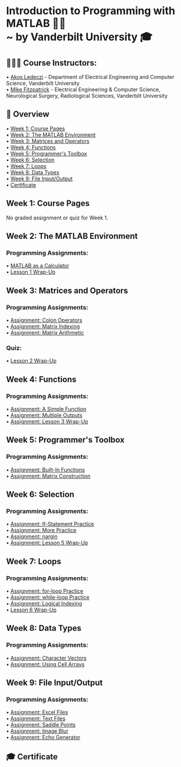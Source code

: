# Introduction to Programming with MATLAB 👩‍💻<br/> ~ by Vanderbilt University 🎓
## 👨🏻‍🏫 Course Instructors:<br/>
• <a href="https://www.coursera.org/instructor/akosledeczi">Akos Ledeczi</a> - Department of Electrical Engineering and Computer Science, Vanderbilt University<br/>
• <a href="https://www.coursera.org/instructor/mikefitzpatrick">Mike Fitzpatrick</a> - Electrical Engineering & Computer Science, Neurological Surgery, Radiological Sciences, Vanderbilt University<br/>

## 📖 Overview
• <a href="https://github.com/utkarsh-kumar4/Introduction-to-Programming-with-MATLAB/tree/main/Module%201">Week 1: Course Pages</a><br/>
• <a href="https://github.com/utkarsh-kumar4/Introduction-to-Programming-with-MATLAB/tree/main/Module%202">Week 2: The MATLAB Environment</a><br/>
• <a href="">Week 3: Matrices and Operators</a><br/>
• <a href="">Week 4: Functions</a><br/>
• <a href="">Week 5: Programmer's Toolbox</a><br/>
• <a href="">Week 6: Selection</a><br/>
• <a href="">Week 7: Loops</a><br/>
• <a href="">Week 8: Data Types</a><br/>
• <a href="">Week 9: File Input/Output</a><br/>
• <a href="">Certificate</a><br/>

## Week 1: Course Pages
No graded assignment or quiz for Week 1.

## Week 2: The MATLAB Environment
<h3>Programming Assignments:</h3>
• <a href="https://github.com/utkarsh-kumar4/Introduction-to-Programming-with-MATLAB/blob/main/Module%202/matlab_as_a_calculator.m">MATLAB as a Calculator</a><br/>
• <a href="https://github.com/utkarsh-kumar4/Introduction-to-Programming-with-MATLAB/blob/main/Module%202/lesson1_wrapup.m">Lesson 1 Wrap-Up</a><br/>

## Week 3: Matrices and Operators
<h3>Programming Assignments:</h3>
• <a href="https://github.com/utkarsh-kumar4/Introduction-to-Programming-with-MATLAB/blob/main/Module%203/colon_operators.m">Assignment: Colon Operators</a><br/>
• <a href="https://github.com/utkarsh-kumar4/Introduction-to-Programming-with-MATLAB/blob/main/Module%203/matrix_indexing.m">Assignment: Matrix Indexing</a><br/>
• <a href="https://github.com/utkarsh-kumar4/Introduction-to-Programming-with-MATLAB/blob/main/Module%203/matrix_arithmetic.m">Assignment: Matrix Arithmetic</a><br/>
<h3>Quiz:</h3>
• <a href="https://github.com/utkarsh-kumar4/Introduction-to-Programming-with-MATLAB/tree/main/Module%203/lesson2_wrapup">Lesson 2 Wrap-Up</a><br/>

## Week 4: Functions
<h3>Programming Assignments:</h3>
• <a href="https://github.com/utkarsh-kumar4/Introduction-to-Programming-with-MATLAB/blob/main/Module%204/tri_area.m">Assignment: A Simple Function</a><br/>
• <a href="https://github.com/utkarsh-kumar4/Introduction-to-Programming-with-MATLAB/blob/main/Module%204/corners.m">Assignment: Multiple Outputs</a><br/>
• <a href="https://github.com/utkarsh-kumar4/Introduction-to-Programming-with-MATLAB/blob/main/Module%204/taxi_fare.m">Assignment: Lesson 3 Wrap-Up</a><br/>

## Week 5: Programmer's Toolbox
<h3>Programming Assignments:</h3>
• <a href="https://github.com/utkarsh-kumar4/Introduction-to-Programming-with-MATLAB/blob/main/Module%205/minimax.m">Assignment: Built-In Functions</a><br/>
• <a href="https://github.com/utkarsh-kumar4/Introduction-to-Programming-with-MATLAB/blob/main/Module%205/trio.m">Assignment: Matrix Construction</a><br/>

## Week 6: Selection
<h3>Programming Assignments:</h3>
• <a href="https://github.com/utkarsh-kumar4/Introduction-to-Programming-with-MATLAB/blob/main/Module%206/picker.m">Assignment: If-Statement Practice</a><br/>
• <a href="https://github.com/utkarsh-kumar4/Introduction-to-Programming-with-MATLAB/blob/main/Module%206/eligible.m">Assignment: More Practice</a><br/>
• <a href="https://github.com/utkarsh-kumar4/Introduction-to-Programming-with-MATLAB/blob/main/Module%206/under_age.m">Assignment: nargin</a><br/>
• <a href="https://github.com/utkarsh-kumar4/Introduction-to-Programming-with-MATLAB/blob/main/Module%206/valid_date.m">Assignment: Lesson 5 Wrap-Up</a><br/>

## Week 7: Loops
<h3>Programming Assignments:</h3>
• <a href="">Assignment: for-loop Practice</a><br/>
• <a href="">Assignment: while-loop Practice</a><br/>
• <a href="">Assignment: Logical Indexing</a><br/>
• <a href="">Lesson 6 Wrap-Up</a><br/>

## Week 8: Data Types
<h3>Programming Assignments:</h3>
• <a href="">Assignment: Character Vectors</a><br/>
• <a href="">Assignment: Using Cell Arrays</a><br/>

## Week 9: File Input/Output
<h3>Programming Assignments:</h3>
• <a href="">Assignment: Excel Files</a><br/>
• <a href="">Assignment: Text Files</a><br/>
• <a href="">Assignment: Saddle Points</a><br/>
• <a href="">Assignment: Image Blur</a><br/>
• <a href="">Assignment: Echo Generator</a><br/>

## 🎓 Certificate
